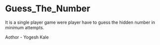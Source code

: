 # Guess_The_Number

It is a single player game were player have to guess the hidden number in minimum attempts.

Aothor - Yogesh Kale 
